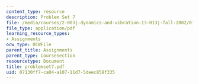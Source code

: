 ```yaml
---
content_type: resource
description: Problem Set 7
file: /media/courses/2-003j-dynamics-and-vibration-13-013j-fall-2002/07130ff7ca04a10711d75deec858f335_problemset7.pdf
file_type: application/pdf
learning_resource_types:
- Assignments
ocw_type: OCWFile
parent_title: Assignments
parent_type: CourseSection
resourcetype: Document
title: problemset7.pdf
uid: 07130ff7-ca04-a107-11d7-5deec858f335
---
```

